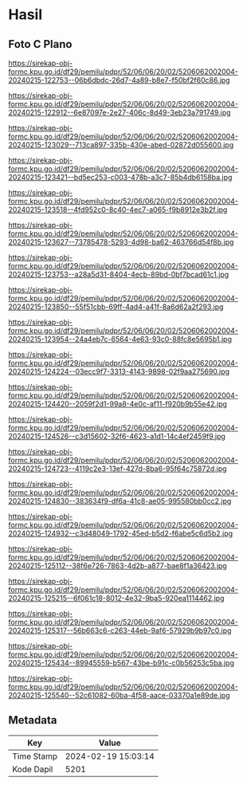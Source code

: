 # Hasil

## Foto C Plano

https://sirekap-obj-formc.kpu.go.id/df29/pemilu/pdpr/52/06/06/20/02/5206062002004-20240215-122753--06b6dbdc-26d7-4a89-b8e7-f50bf2f60c86.jpg

https://sirekap-obj-formc.kpu.go.id/df29/pemilu/pdpr/52/06/06/20/02/5206062002004-20240215-122912--6e87097e-2e27-406c-8d49-3eb23a791749.jpg

https://sirekap-obj-formc.kpu.go.id/df29/pemilu/pdpr/52/06/06/20/02/5206062002004-20240215-123029--713ca897-335b-430e-abed-02872d055600.jpg

https://sirekap-obj-formc.kpu.go.id/df29/pemilu/pdpr/52/06/06/20/02/5206062002004-20240215-123421--bd5ec253-c003-478b-a3c7-85b4db6158ba.jpg

https://sirekap-obj-formc.kpu.go.id/df29/pemilu/pdpr/52/06/06/20/02/5206062002004-20240215-123518--4fd952c0-8c40-4ec7-a065-f9b8912e3b2f.jpg

https://sirekap-obj-formc.kpu.go.id/df29/pemilu/pdpr/52/06/06/20/02/5206062002004-20240215-123627--73785478-5293-4d98-ba62-463766d54f8b.jpg

https://sirekap-obj-formc.kpu.go.id/df29/pemilu/pdpr/52/06/06/20/02/5206062002004-20240215-123753--a28a5d31-8404-4ecb-89bd-0bf7bcad61c1.jpg

https://sirekap-obj-formc.kpu.go.id/df29/pemilu/pdpr/52/06/06/20/02/5206062002004-20240215-123850--55f51cbb-69ff-4ad4-a41f-8a6d62a2f293.jpg

https://sirekap-obj-formc.kpu.go.id/df29/pemilu/pdpr/52/06/06/20/02/5206062002004-20240215-123954--24a4eb7c-6564-4e63-93c0-88fc8e5695b1.jpg

https://sirekap-obj-formc.kpu.go.id/df29/pemilu/pdpr/52/06/06/20/02/5206062002004-20240215-124224--03ecc9f7-3313-4143-9898-02f9aa275690.jpg

https://sirekap-obj-formc.kpu.go.id/df29/pemilu/pdpr/52/06/06/20/02/5206062002004-20240215-124420--2059f2d1-99a8-4e0c-af11-f920b9b55e42.jpg

https://sirekap-obj-formc.kpu.go.id/df29/pemilu/pdpr/52/06/06/20/02/5206062002004-20240215-124526--c3d15602-32f6-4623-a1d1-14c4ef2459f9.jpg

https://sirekap-obj-formc.kpu.go.id/df29/pemilu/pdpr/52/06/06/20/02/5206062002004-20240215-124723--4119c2e3-13ef-427d-8ba6-95f64c75872d.jpg

https://sirekap-obj-formc.kpu.go.id/df29/pemilu/pdpr/52/06/06/20/02/5206062002004-20240215-124830--383634f9-df6a-41c8-ae05-995580bb0cc2.jpg

https://sirekap-obj-formc.kpu.go.id/df29/pemilu/pdpr/52/06/06/20/02/5206062002004-20240215-124932--c3d48049-1792-45ed-b5d2-f6abe5c6d5b2.jpg

https://sirekap-obj-formc.kpu.go.id/df29/pemilu/pdpr/52/06/06/20/02/5206062002004-20240215-125112--38f6e726-7863-4d2b-a877-bae8f1a36423.jpg

https://sirekap-obj-formc.kpu.go.id/df29/pemilu/pdpr/52/06/06/20/02/5206062002004-20240215-125215--6f061c18-8012-4e32-9ba5-920ea1114462.jpg

https://sirekap-obj-formc.kpu.go.id/df29/pemilu/pdpr/52/06/06/20/02/5206062002004-20240215-125317--56b663c6-c263-44eb-9af6-57929b9b97c0.jpg

https://sirekap-obj-formc.kpu.go.id/df29/pemilu/pdpr/52/06/06/20/02/5206062002004-20240215-125434--89945559-b567-43be-b91c-c0b56253c5ba.jpg

https://sirekap-obj-formc.kpu.go.id/df29/pemilu/pdpr/52/06/06/20/02/5206062002004-20240215-125540--52c61082-60ba-4f58-aace-03370a1e89de.jpg


## Metadata

| Key        | Value               |
| ---------- | ------------------- |
| Time Stamp | 2024-02-19 15:03:14 |
| Kode Dapil | 5201                |



